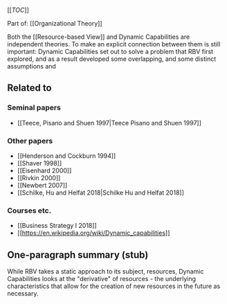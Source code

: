 [[_TOC_]]

Part of: [[Organizational Theory]]

Both the [[Resource-based View]] and Dynamic Capabilities are independent theories. To make an explicit connection between them is still important: Dynamic Capabilities set out to solve a problem that RBV first explored, and as a result developed some overlapping, and some distinct assumptions and 

## Related to

### Seminal papers
* [[Teece, Pisano and Shuen 1997|Teece Pisano and Shuen 1997]]

### Other papers
* [[Henderson and Cockburn 1994]]
* [[Shaver 1998]]
* [[Eisenhard 2000]]
* [[Rivkin 2000]]
* [[Newbert 2007]]
* [[Schilke, Hu and Helfat 2018|Schilke Hu and Helfat 2018]]

### Courses etc.
* [[Business Strategy I 2018]]
* [[https://en.wikipedia.org/wiki/Dynamic_capabilities]]

## One-paragraph summary (stub)
While RBV takes a static approach to its subject, resources, Dynamic Capabilities looks at the "derivative" of resources - the underlying characteristics that allow for the creation of new resources in the future as necessary.